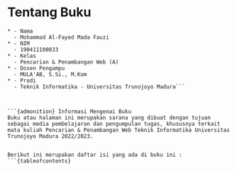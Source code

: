 # Tentang Buku

```{admonition} Biodata Penulis
* - Nama
  - Mohammad Al-Fayed Mada Fauzi
* - NIM
  - 190411100033
* - Kelas
  - Pencarian & Penambangan Web (A)
* - Dosen Pengampu
  - MULA'AB, S.Si., M.Kom
* - Prodi
  - Teknik Informatika - Universitas Trunojoyo Madura```



```{admonition} Informasi Mengenai Buku
Buku atau halaman ini merupakan sarana yang dibuat dengan tujuan sebagai media pembelajaran dan pengumpulan tugas, khususnya terkait mata kuliah Pencarian & Penambangan Web Teknik Informatika Universitas Trunojoyo Madura 2022/2023. 


Berikut ini merupakan daftar isi yang ada di buku ini :
```{tableofcontents}
```
